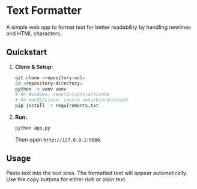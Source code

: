 # Text Formatter

A simple web app to format text for better readability by handling newlines and HTML characters.

## Quickstart

1.  **Clone & Setup:**
    ```bash
    git clone <repository-url>
    cd <repository-directory>
    python -m venv venv
    # On Windows: venv\Scripts\activate
    # On macOS/Linux: source venv/bin/activate
    pip install -r requirements.txt
    ```

2.  **Run:**
    ```bash
    python app.py
    ```
    Then open `http://127.0.0.1:5000`.

## Usage

Paste text into the text area. The formatted text will appear automatically. Use the copy buttons for either rich or plain text. 
